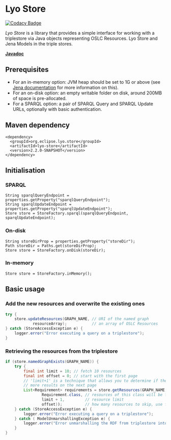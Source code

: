 # Lyo Store

[![Codacy Badge](https://api.codacy.com/project/badge/Grade/5f9560aee08b4c28a094b9fc2e3d43f2)](https://www.codacy.com/app/berezovskyi/lyo-store?utm_source=github.com&amp;utm_medium=referral&amp;utm_content=eclipse/lyo-store&amp;utm_campaign=Badge_Grade)

*Lyo Store* is a library that provides a simple interface for working with a triplestore via Java objects representing OSLC Resources. Lyo Store and Jena Models in the triple stores.

**[Javadoc](http://download.eclipse.org/lyo/docs/store/latest/)**

## Prerequisites

* For an in-memory option: JVM heap should be set to 1G or above (see [Jena documentation][1] for more information on this).
* For an on-disk option: an empty writable folder on disk, around 200MB of space is pre-allocated.
* For a SPARQL option: a pair of SPARQL Query and SPARQL Update URLs, optionally with basic authentication.

## Maven dependency

    <dependency>
      <groupId>org.eclipse.lyo.store</groupId>
      <artifactId>lyo-store</artifactId>
      <version>2.2.0-SNAPSHOT</version>
    </dependency>

## Initialisation

### SPARQL

    String sparqlQueryEndpoint = properties.getProperty("sparqlQueryEndpoint");
    String sparqlUpdateEndpoint = properties.getProperty("sparqlUpdateEndpoint");
    Store store = StoreFactory.sparql(sparqlQueryEndpoint, sparqlUpdateEndpoint);

### On-disk

    String storeDirProp = properties.getProperty("storeDir");
    Path storeDir = Paths.get(storeDirProp);
    Store store = StoreFactory.onDisk(storeDir);

### In-memory

    Store store = StoreFactory.inMemory();

## Basic usage

### Add the new resources and overwrite the existing ones

```java
try {
    store.updateResources(GRAPH_NAME, // URI of the named graph
            resourceArray);           // an array of OSLC Resources
} catch (StoreAccessException e) {
    logger.error("Error executing a query on a triplestore");
}
```

### Retrieving the resources from the triplestore

```java
if (store.namedGraphExists(GRAPH_NAME)) {
    try {
        final int limit = 10; // fetch 10 resources
        final int offset = 0; // start with the first page
        // 'limit+1' is a technique that allows you to determine if there are
        // more results on the next page
        List<Requirement> requirements = store.getResources(GRAPH_NAME,
                Requirement.class, // resources of this class will be fetched and unmarshalled
                limit + 1,         // resource limit
                offset));          // how many resources to skip, use for paging
    } catch (StoreAccessException e) {
        logger.error("Error executing a query on a triplestore");
    } catch ( ModelUnmarshallingException e) {
        logger.error("Error unmarshalling the RDF from triplestore into Requirement class instances");
    }
}
```

[1]: https://jena.apache.org/documentation/tdb/architecture.html#caching-on-32-and-64-bit-java-systems
